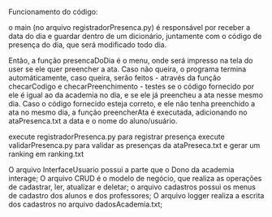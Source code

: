 Funcionamento do código:

o main (no arquivo registradorPresenca.py) é responsável por receber a data do dia e guardar dentro de um dicionário, juntamente com o código de presença do dia, que será modificado todo dia.

Então, a função presencaDoDia é o menu, onde será impresso na tela do user se ele quer preencher a ata. Caso não queira, o programa termina automáticamente, 
caso queira, serão feitos - através da função checarCodigo e checarPreenchimento - testes se o código fornecido por ele é igual ao da academia no dia, e se 
ele já preencheu a ata nesse mesmo dia. Caso o código fornecido esteja correto, e ele não tenha preenchido a ata no mesmo dia, a função preencherAta é executada, 
adicionando no ataPresenca.txt a data e o nome do aluno/usuário.

execute registradorPresenca.py para registrar presença
execute validarPresenca.py para validar as presenças da ataPreseca.txt e gerar um ranking em ranking.txt

O arquivo InterfaceUsuario possui a parte que o Dono da academia interage;
O arquivo CRUD é o modelo de negócio, que realiza as operações de cadastrar, ler, atualizar e deletar;
o arquivo cadastros possui os menus de cadastro dos alunos e dos professores;
O arquivo logger realiza a escrita dos cadastros no arquivo dadosAcademia.txt;
